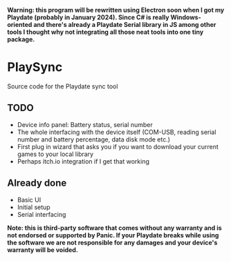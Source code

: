 **Warning: this program will be rewritten using Electron soon when I got my Playdate (probably in January 2024). Since C# is really Windows-oriented and there's already a Playdate Serial library in JS among other tools I thought why not integrating all those neat tools into one tiny package.**

# PlaySync

Source code for the Playdate sync tool

## TODO

- Device info panel: Battery status, serial number
- The whole interfacing with the device itself (COM-USB, reading serial number and battery percentage, data disk mode etc.)
- First plug in wizard that asks you if you want to download your current games to your local library
- Perhaps itch.io integration if I get that working

## Already done

- Basic UI
- Initial setup
- Serial interfacing

**Note: this is third-party software that comes without any warranty and is not endorsed or supported by Panic. If your Playdate breaks while using the software we are not responsible for any damages and your device's warranty will be voided.**
